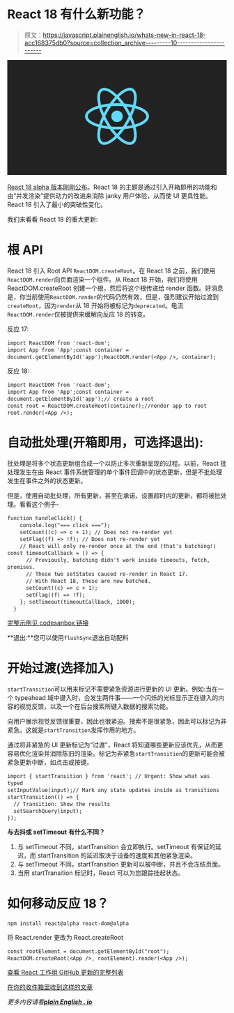 # React 18 有什么新功能？

> 原文：<https://javascript.plainenglish.io/whats-new-in-react-18-acc168375db0?source=collection_archive---------10----------------------->

![](img/8933e4fa3854e49902a096a7f2866351.png)

[React 18 alpha 版本刚刚公布](https://reactjs.org/blog/2021/06/08/the-plan-for-react-18.html)。React 18 的主题是通过引入开箱即用的功能和由“并发渲染”提供动力的改进来消除 janky 用户体验，从而使 UI 更具性能。React 18 引入了最小的突破性变化。

我们来看看 React 18 的重大更新:

# 根 API

React 18 引入 Root API `ReactDOM.createRoot`。在 React 18 之前，我们使用`ReactDOM.render`向页面渲染一个组件。从 React 18 开始，我们将使用 ReactDOM.createRoot 创建一个根，然后将这个根传递给 render 函数。好消息是，你当前使用`ReactDOM.render`的代码仍然有效，但是，强烈建议开始过渡到`createRoot`，因为`render`从 18 开始将被标记为`deprecated`。电流`ReactDOM.render`仅被提供来缓解向反应 18 的转变。

反应 17:

```
import ReactDOM from 'react-dom';
import App from 'App';const container = document.getElementById('app');ReactDOM.render(<App />, container);
```

反应 18:

```
import ReactDOM from 'react-dom';
import App from 'App';const container = document.getElementById('app');// create a root
const root = ReactDOM.createRoot(container);//render app to root
root.render(<App />);
```

# 自动批处理(开箱即用，可选择退出):

批处理是将多个状态更新组合成一个以防止多次重新呈现的过程。以前，React 批处理发生在由 React 事件系统管理的单个事件回调中的状态更新，但是不批处理发生在事件之外的状态更新。

但是，使用自动批处理，所有更新，甚至在承诺、设置超时内的更新，都将被批处理。看看这个例子-

```
function handleClick() {
    console.log("=== click ===");
    setCount((c) => c + 1); // Does not re-render yet
    setFlag((f) => !f); // Does not re-render yet
    // React will only re-render once at the end (that's batching!) const timeoutCallback = () => {
      // Previously, batching didn't work inside timeouts, fetch, promises.
      // These two setStates caused re-render in React 17.
      // With React 18, these are now batched.
      setCount((c) => c + 1);
      setFlag((f) => !f);
    }; setTimeout(timeoutCallback, 1000);
  }
```

[完整示例见 codesanbox 链接](https://codesandbox.io/s/romantic-pare-efklq?file=/src/index.js:192-695)

**退出:**您可以使用`flushSync`退出自动配料

# 开始过渡(选择加入)

`startTransition`可以用来标记不需要紧急资源进行更新的 UI 更新。例如:当在一个 typeahead 域中键入时，会发生两件事——一个闪烁的光标显示正在键入的内容的视觉反馈，以及一个在后台搜索所键入数据的搜索功能。

向用户展示视觉反馈很重要，因此也很紧迫。搜索不是很紧急，因此可以标记为非紧急。这就是`startTransition`发挥作用的地方。

通过将非紧急的 UI 更新标记为“过渡”，React 将知道哪些更新应该优先，从而更容易优化渲染并消除陈旧的渲染。标记为非紧急`startTransition`的更新可能会被紧急更新中断，如点击或按键。

```
import { startTransition } from 'react'; // Urgent: Show what was typed
setInputValue(input);// Mark any state updates inside as transitions
startTransition(() => {
  // Transition: Show the results
  setSearchQuery(input);
});
```

**与去抖或 setTimeout 有什么不同？**

1.  与 setTimeout 不同，startTransition 会立即执行。setTimeout 有保证的延迟，而 startTransition 的延迟取决于设备的速度和其他紧急渲染。
2.  与 setTimeout 不同，startTransition 更新可以被中断，并且不会冻结页面。
3.  当用 startTransition 标记时，React 可以为您跟踪挂起状态。

# 如何移动反应 18？

```
npm install react@alpha react-dom@alpha
```

将 React.render 更改为 React.createRoot

```
const rootElement = document.getElementById("root");
ReactDOM.createRoot(<App />, rootElement).render(<App />);
```

[查看 React 工作组 GitHub 更新的完整列表](https://github.com/reactwg/react-18/discussions/categories/announcement)

[在你的收件箱里收到这样的文章](https://tinyletter.com/shrutikapoor)

*更多内容请看*[***plain English . io***](http://plainenglish.io)
